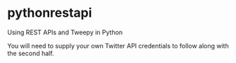 # pythonrestapi
Using REST APIs and Tweepy in Python

You will need to supply your own Twitter API credentials to follow along with the second half.
